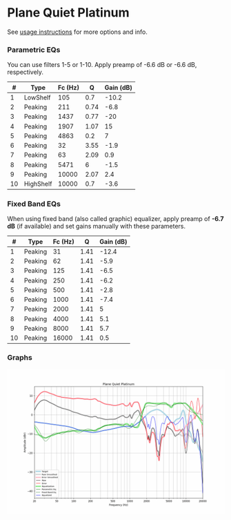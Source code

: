 # Plane Quiet Platinum
See [usage instructions](https://github.com/jaakkopasanen/AutoEq#usage) for more options and info.

### Parametric EQs
You can use filters 1-5 or 1-10. Apply preamp of -6.6 dB or -6.6 dB, respectively.

|   # | Type      |   Fc (Hz) |    Q |   Gain (dB) |
|-----|-----------|-----------|------|-------------|
|   1 | LowShelf  |       105 | 0.7  |       -10.2 |
|   2 | Peaking   |       211 | 0.74 |        -6.8 |
|   3 | Peaking   |      1437 | 0.77 |       -20   |
|   4 | Peaking   |      1907 | 1.07 |        15   |
|   5 | Peaking   |      4863 | 0.2  |         7   |
|   6 | Peaking   |        32 | 3.55 |        -1.9 |
|   7 | Peaking   |        63 | 2.09 |         0.9 |
|   8 | Peaking   |      5471 | 6    |        -1.5 |
|   9 | Peaking   |     10000 | 2.07 |         2.4 |
|  10 | HighShelf |     10000 | 0.7  |        -3.6 |

### Fixed Band EQs
When using fixed band (also called graphic) equalizer, apply preamp of **-6.7 dB** (if available) and set gains manually with these parameters.

|   # | Type    |   Fc (Hz) |    Q |   Gain (dB) |
|-----|---------|-----------|------|-------------|
|   1 | Peaking |        31 | 1.41 |       -12.4 |
|   2 | Peaking |        62 | 1.41 |        -5.9 |
|   3 | Peaking |       125 | 1.41 |        -6.5 |
|   4 | Peaking |       250 | 1.41 |        -6.2 |
|   5 | Peaking |       500 | 1.41 |        -2.8 |
|   6 | Peaking |      1000 | 1.41 |        -7.4 |
|   7 | Peaking |      2000 | 1.41 |         5   |
|   8 | Peaking |      4000 | 1.41 |         5.1 |
|   9 | Peaking |      8000 | 1.41 |         5.7 |
|  10 | Peaking |     16000 | 1.41 |         0.5 |

### Graphs
![](./Plane%20Quiet%20Platinum.png)
